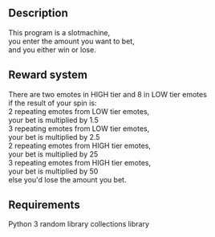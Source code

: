 <h2>Description</h2>
  This program is a slotmachine,<br>
  you enter the amount you want to bet,<br>
  and you either win or lose.<br> 
<h2>Reward system</h2>
  There are two emotes in HIGH tier and 8 in LOW tier emotes <br>
  if the result of your spin is: <br>
  2 repeating emotes from LOW tier emotes,<br>
  your bet is multiplied by 1.5<br>
  3 repeating emotes from LOW tier emotes,<br>
  your bet is multiplied by 2.5<br>
  2 repeating emotes from HIGH tier emotes,<br>
  your bet is multiplied by 25<br>
  3 repeating emotes from HIGH tier emotes,<br>
  your bet is multiplied by 50<br>
  else you'd lose the amount you bet.<br>
<h2>Requirements</h2>
  Python 3
  random library
  collections library
